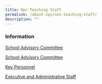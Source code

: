 ```yaml
---
title: Non Teaching Staff
permalink: /about-zps/non-teaching-staff/
description: ""
---
```

### **Information**
[School Advisory Committee](https://cms.isomer.gov.sg/sites/moe-zhonghuapri/folders/list-of-non-teaching-staff/editPage/School%20Advisory%20Committee.md)

[School Advisory Committee](/about-zps/list-of-non-teaching-staff/school-advisory-committee/)

[Key Personnel](https://cms.isomer.gov.sg/sites/moe-zhonghuapri/folders/list-of-non-teaching-staff/editPage/Key%20Personnel.md)

[Executive and Administrative Staff](https://cms.isomer.gov.sg/sites/moe-zhonghuapri/folders/list-of-non-teaching-staff/editPage/Executive%20and%20Administrative%20Staff.md)